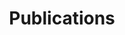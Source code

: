---
layout: page
permalink: /publications/
title: Publications
description: past publication
nav: false
nav_order: 3
# dropdown: true
# children: 
#     - title: Publications
#       permalink: /publications/
#     - title: divider
#     - title: Resources
#       permalink: /resources/
---
